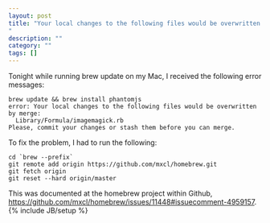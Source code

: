 ```yaml
---
layout: post
title: "Your local changes to the following files would be overwritten when running brew update
"
description: ""
category: ""
tags: []
---
```

Tonight while running brew update on my Mac, I received the following error
messages:

    brew update && brew install phantomjs
    error: Your local changes to the following files would be overwritten by merge:
      Library/Formula/imagemagick.rb
    Please, commit your changes or stash them before you can merge.

To fix the problem, I had to run the following:

    cd `brew --prefix`
    git remote add origin https://github.com/mxcl/homebrew.git
    git fetch origin
    git reset --hard origin/master

This was documented at the homebrew project within Github,
https://github.com/mxcl/homebrew/issues/11448#issuecomment-4959157.
{% include JB/setup %}
